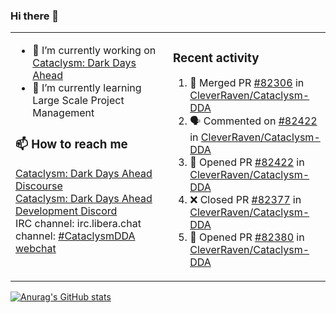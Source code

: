 ### Hi there 👋

<table><tr><td valign="top" width="50%">

- 🔭 I’m currently working on [Cataclysm: Dark Days Ahead](https://github.com/CleverRaven/Cataclysm-DDA)
- 🌱 I’m currently learning Large Scale Project Management

### 📫 How to reach me
[Cataclysm: Dark Days Ahead Discourse](https://discourse.cataclysmdda.org)  
[Cataclysm: Dark Days Ahead Development Discord](https://discord.gg/jFEc7Yp)  
IRC channel: irc.libera.chat channel: [#CataclysmDDA webchat](https://kiwiirc.com/nextclient/irc.libera.chat#CataclysmDDA)

</td><td valign="top" width="50%">

### Recent activity
<!--START_SECTION:activity-->
1. 🎉 Merged PR [#82306](https://github.com/CleverRaven/Cataclysm-DDA/pull/82306) in [CleverRaven/Cataclysm-DDA](https://github.com/CleverRaven/Cataclysm-DDA)
2. 🗣 Commented on [#82422](https://github.com/CleverRaven/Cataclysm-DDA/pull/82422#issuecomment-3184427755) in [CleverRaven/Cataclysm-DDA](https://github.com/CleverRaven/Cataclysm-DDA)
3. 💪 Opened PR [#82422](https://github.com/CleverRaven/Cataclysm-DDA/pull/82422) in [CleverRaven/Cataclysm-DDA](https://github.com/CleverRaven/Cataclysm-DDA)
4. ❌ Closed PR [#82377](https://github.com/CleverRaven/Cataclysm-DDA/pull/82377) in [CleverRaven/Cataclysm-DDA](https://github.com/CleverRaven/Cataclysm-DDA)
5. 💪 Opened PR [#82380](https://github.com/CleverRaven/Cataclysm-DDA/pull/82380) in [CleverRaven/Cataclysm-DDA](https://github.com/CleverRaven/Cataclysm-DDA)
<!--END_SECTION:activity-->

</td></tr></table>

[![Anurag's GitHub stats](https://github-readme-stats.vercel.app/api?username=kevingranade)](https://github.com/anuraghazra/github-readme-stats)
